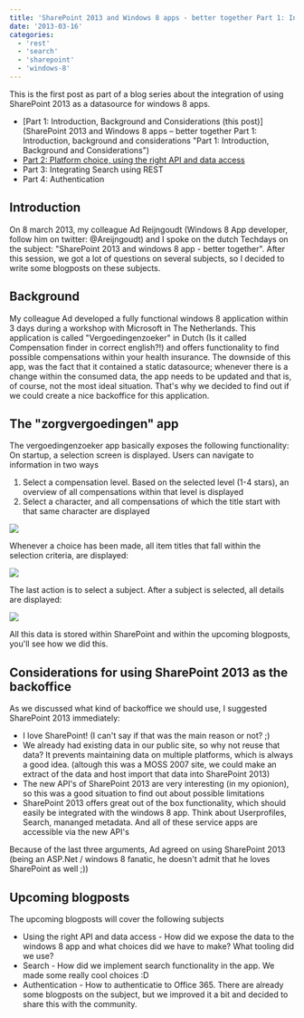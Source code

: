 ```yaml
---
title: 'SharePoint 2013 and Windows 8 apps - better together Part 1: Introduction, background and considerations'
date: '2013-03-16'
categories:
  - 'rest'
  - 'search'
  - 'sharepoint'
  - 'windows-8'
---
```


This is the first post as part of a blog series about the integration of using SharePoint 2013 as a datasource for windows 8 apps.

- [Part 1: Introduction, Background and Considerations (this post)](SharePoint 2013 and Windows 8 apps – better together Part 1: Introduction, background and considerations "Part 1: Introduction, Background and Considerations")
- [Part 2: Platform choice, using the right API and data access](http://blog.baslijten.com/sharepoint-2013-and-windows-8-apps-better-together-part-2-platform-choice-using-the-right-api-and-data-access/ 'Part 2: Platform Choice, using the right API and data access')
- Part 3: Integrating Search using REST
- Part 4: Authentication

## Introduction

On 8 march 2013, my colleague Ad Reijngoudt (Windows 8 App developer, follow him on twitter: @Areijngoudt) and I spoke on the dutch Techdays on the subject: "SharePoint 2013 and windows 8 app - better together". After this session, we got a lot of questions on several subjects, so I decided to write some blogposts on these subjects.

## Background

My colleague Ad developed a fully functional windows 8 application within 3 days during a workshop with Microsoft in The Netherlands. This application is called "Vergoedingenzoeker" in Dutch (Is it called Compensation finder in correct english?!) and offers functionality to find possible compensations within your health insurance. The downside of this app, was the fact that it contained a static datasource; whenever there is a change within the consumed data, the app needs to be updated and that is, of course, not the most ideal situation. That's why we decided to find out if we could create a nice backoffice for this application.

## The "zorgvergoedingen" app

The vergoedingenzoeker app basically exposes the following functionality: On startup, a selection screen is displayed. Users can navigate to information in two ways

1. Select a compensation level. Based on the selected level (1-4 stars), an overview of all compensations within that level is displayed
2. Select a character, and all compensations of which the title start with that same character are displayed

[![](images/1616.app_5F00_overview_5F00_2.png)](http://bloggingabout.net/cfs-file.ashx/__key/CommunityServer.Blogs.Components.WeblogFiles/bas/1616.app_5F00_overview_5F00_2.png)

Whenever a choice has been made, all item titles that fall within the selection criteria, are displayed:

[![](images/2084.vergoedingen_5F00_overview.png)](http://bloggingabout.net/cfs-file.ashx/__key/CommunityServer.Blogs.Components.WeblogFiles/bas/2084.vergoedingen_5F00_overview.png)

The last action is to select a subject. After a subject is selected, all details are displayed:

[![](images/4743.vergoedingen_5F00_detail.png)](http://bloggingabout.net/cfs-file.ashx/__key/CommunityServer.Blogs.Components.WeblogFiles/bas/4743.vergoedingen_5F00_detail.png)

All this data is stored within SharePoint and within the upcoming blogposts, you'll see how we did this.

## Considerations for using SharePoint 2013 as the backoffice

As we discussed what kind of backoffice we should use, I suggested SharePoint 2013 immediately:

- I love SharePoint! (I can't say if that was the main reason or not? ;)
- We already had existing data in our public site, so why not reuse that data? It prevents maintaining data on multiple platforms, which is always a good idea. (altough this was a MOSS 2007 site, we could make an extract of the data and host import that data into SharePoint 2013)
- The new API's of SharePoint 2013 are very interesting (in my opionion), so this was a good situation to find out about possible limitations
- SharePoint 2013 offers great out of the box functionality, which should easily be integrated with the windows 8 app. Think about Userprofiles, Search, mananged metadata. And all of these service apps are accessible via the new API's

Because of the last three arguments, Ad agreed on using SharePoint 2013 (being an ASP.Net / windows 8 fanatic, he doesn't admit that he loves SharePoint as well ;))

## Upcoming blogposts

The upcoming blogposts will cover the following subjects

- Using the right API and data access - How did we expose the data to the windows 8 app and what choices did we have to make? What tooling did we use?
- Search - How did we implement search functionality in the app. We made some really cool choices :D
- Authentication - How to authenticatie to Office 365. There are already some blogposts on the subject, but we improved it a bit and decided to share this with the community.
